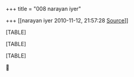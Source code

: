 +++
title = "008 narayan iyer"

+++
[[narayan iyer	2010-11-12, 21:57:28 [Source](https://groups.google.com/g/samskrita/c/dqbJRYSKpMs)]]



[TABLE]

[TABLE]

[TABLE]




